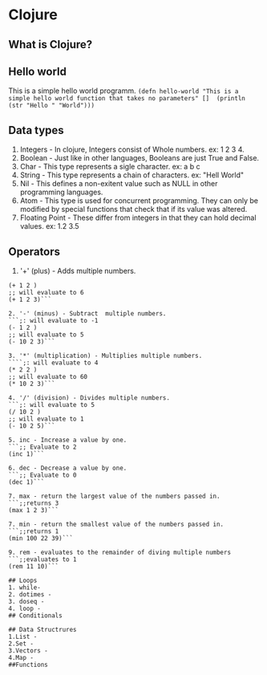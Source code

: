 # Clojure

## What is Clojure?

## Hello world
This is a simple hello world programm.
`(defn hello-world "This is a simple hello world function that takes no parameters"
  [] 
  (println (str "Hello " "World")))`
## Data types
1. Integers - In clojure, Integers consist of Whole numbers. ex: 1 2 3 4.
2. Boolean - Just like in other languages, Booleans are just True and False.
3. Char - This type represents a sigle character. ex: a b c
4. String - This type represents a chain of characters. ex: "Hell World"
5. Nil - This defines a non-exitent value such as NULL in other programming languages.
6. Atom - This type is used for concurrent programming. They can only be modified by special functions that check that if its value was altered.
7. Floating Point - These differ from integers in that they can hold decimal values. ex: 1.2 3.5
## Operators
1. '+' (plus) - Adds multiple numbers.
```;: will evaluate to 3
(+ 1 2 )
;; will evaluate to 6
(+ 1 2 3)```

2. '-' (minus) - Subtract  multiple numbers.
```;: will evaluate to -1
(- 1 2 )
;; will evaluate to 5
(- 10 2 3)```

3. '*' (multiplication) - Multiplies multiple numbers.
````;: will evaluate to 4
(* 2 2 )
;; will evaluate to 60
(* 10 2 3)```

4. '/' (division) - Divides multiple numbers.
```;: will evaluate to 5
(/ 10 2 )
;; will evaluate to 1
(- 10 2 5)```

5. inc - Increase a value by one.
```;; Evaluate to 2
(inc 1)```

6. dec - Decrease a value by one.
```;; Evaluate to 0
(dec 1)```

7. max - return the largest value of the numbers passed in.
```;;returns 3
(max 1 2 3)```

7. min - return the smallest value of the numbers passed in.
```;;returns 1
(min 100 22 39)```

9. rem - evaluates to the remainder of diving multiple numbers
```;;evaluates to 1
(rem 11 10)```

## Loops
1. while-
2. dotimes -
3. doseq -
4. loop -
## Conditionals

## Data Structrures
1.List -
2.Set -
3.Vectors -
4.Map -
##Functions


